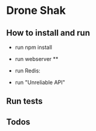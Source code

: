 # Drone Shak

## How to install and run

* run npm install
* run webserver
    **

* run Redis:
* run "Unreliable API"

## Run tests

## Todos  



